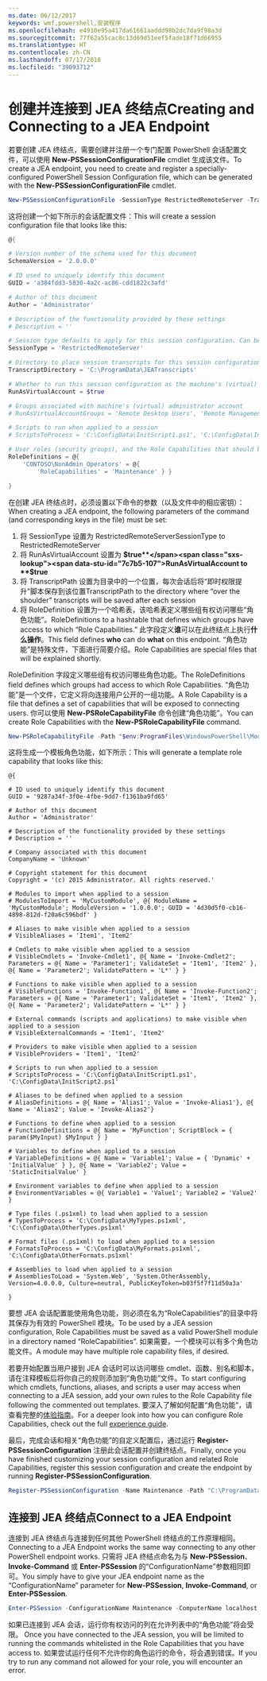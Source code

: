 ```yaml
---
ms.date: 06/12/2017
keywords: wmf,powershell,安装程序
ms.openlocfilehash: e4910e95a417da61661aaddd98b2dc7da9f98a3d
ms.sourcegitcommit: 77f62a55cac8c13d69d51eef5fade18f71d66955
ms.translationtype: HT
ms.contentlocale: zh-CN
ms.lasthandoff: 07/17/2018
ms.locfileid: "39093712"
---
```

# <a name="creating-and-connecting-to-a-jea-endpoint"></a><span data-ttu-id="7c7b5-102">创建并连接到 JEA 终结点</span><span class="sxs-lookup"><span data-stu-id="7c7b5-102">Creating and Connecting to a JEA Endpoint</span></span>
<span data-ttu-id="7c7b5-103">若要创建 JEA 终结点，需要创建并注册一个专门配置 PowerShell 会话配置文件，可以使用 **New-PSSessionConfigurationFile** cmdlet 生成该文件。</span><span class="sxs-lookup"><span data-stu-id="7c7b5-103">To create a JEA endpoint, you need to create and register a specially-configured PowerShell Session Configuration file, which can be generated with the **New-PSSessionConfigurationFile** cmdlet.</span></span>

```powershell
New-PSSessionConfigurationFile -SessionType RestrictedRemoteServer -TranscriptDirectory "C:\ProgramData\JEATranscripts" -RunAsVirtualAccount -RoleDefinitions @{ 'CONTOSO\NonAdmin_Operators' = @{ RoleCapabilities = 'Maintenance' }} -Path "$env:ProgramData\JEAConfiguration\Demo.pssc"
```

<span data-ttu-id="7c7b5-104">这将创建一个如下所示的会话配置文件：</span><span class="sxs-lookup"><span data-stu-id="7c7b5-104">This will create a session configuration file that looks like this:</span></span>
```powershell
@{

# Version number of the schema used for this document
SchemaVersion = '2.0.0.0'

# ID used to uniquely identify this document
GUID = 'a384fdd3-5830-4a2c-ac86-cdd1822c3afd'

# Author of this document
Author = 'Administrator'

# Description of the functionality provided by these settings
# Description = ''

# Session type defaults to apply for this session configuration. Can be 'RestrictedRemoteServer' (recommended), 'Empty', or 'Default'
SessionType = 'RestrictedRemoteServer'

# Directory to place session transcripts for this session configuration
TranscriptDirectory = 'C:\ProgramData\JEATranscripts'

# Whether to run this session configuration as the machine's (virtual) administrator account
RunAsVirtualAccount = $true

# Groups associated with machine's (virtual) administrator account
# RunAsVirtualAccountGroups = 'Remote Desktop Users', 'Remote Management Users'

# Scripts to run when applied to a session
# ScriptsToProcess = 'C:\ConfigData\InitScript1.ps1', 'C:\ConfigData\InitScript2.ps1'

# User roles (security groups), and the Role Capabilities that should be applied to them when applied to a session
RoleDefinitions = @{
    'CONTOSO\NonAdmin_Operators' = @{
        'RoleCapabilities' = 'Maintenance' } }

}
```
<span data-ttu-id="7c7b5-105">在创建 JEA 终结点时，必须设置以下命令的参数（以及文件中的相应密钥）：</span><span class="sxs-lookup"><span data-stu-id="7c7b5-105">When creating a JEA endpoint, the following parameters of the command (and corresponding keys in the file) must be set:</span></span>
1.  <span data-ttu-id="7c7b5-106">将 SessionType 设置为 RestrictedRemoteServer</span><span class="sxs-lookup"><span data-stu-id="7c7b5-106">SessionType to RestrictedRemoteServer</span></span>
2.  <span data-ttu-id="7c7b5-107">将 RunAsVirtualAccount 设置为 **$true**</span><span class="sxs-lookup"><span data-stu-id="7c7b5-107">RunAsVirtualAccount to **$true**</span></span>
3.  <span data-ttu-id="7c7b5-108">将 TranscriptPath 设置为目录中的一个位置，每次会话后将“即时权限提升”脚本保存到该位置</span><span class="sxs-lookup"><span data-stu-id="7c7b5-108">TranscriptPath to the directory where “over the shoulder” transcripts will be saved after each session</span></span>
4.  <span data-ttu-id="7c7b5-109">将 RoleDefinition 设置为一个哈希表，该哈希表定义哪些组有权访问哪些“角色功能”。</span><span class="sxs-lookup"><span data-stu-id="7c7b5-109">RoleDefinitions to a hashtable that defines which groups have access to which “Role Capabilities.”</span></span>  <span data-ttu-id="7c7b5-110">此字段定义**谁**可以在此终结点上执行**什么操作**。</span><span class="sxs-lookup"><span data-stu-id="7c7b5-110">This field defines **who** can do **what** on this endpoint.</span></span>   <span data-ttu-id="7c7b5-111">“角色功能”是特殊文件，下面进行简要介绍。</span><span class="sxs-lookup"><span data-stu-id="7c7b5-111">Role Capabilities are special files that will be explained shortly.</span></span>


<span data-ttu-id="7c7b5-112">RoleDefinition 字段定义哪些组有权访问哪些角色功能。</span><span class="sxs-lookup"><span data-stu-id="7c7b5-112">The RoleDefinitions field defines which groups had access to which Role Capabilities.</span></span>  <span data-ttu-id="7c7b5-113">“角色功能”是一个文件，它定义将向连接用户公开的一组功能。</span><span class="sxs-lookup"><span data-stu-id="7c7b5-113">A Role Capability is a file that defines a set of capabilities that will be exposed to connecting users.</span></span>  <span data-ttu-id="7c7b5-114">你可以使用 **New-PSRoleCapabilityFile** 命令创建“角色功能”。</span><span class="sxs-lookup"><span data-stu-id="7c7b5-114">You can create Role Capabilities with the **New-PSRoleCapabilityFile** command.</span></span>

```powershell
New-PSRoleCapabilityFile -Path "$env:ProgramFiles\WindowsPowerShell\Modules\DemoModule\RoleCapabilities\Maintenance.psrc"
```

<span data-ttu-id="7c7b5-115">这将生成一个模板角色功能，如下所示：</span><span class="sxs-lookup"><span data-stu-id="7c7b5-115">This will generate a template role capability that looks like this:</span></span>
```
@{

# ID used to uniquely identify this document
GUID = '9287a34f-3f0e-4fbe-9dd7-f1361ba9fd65'

# Author of this document
Author = 'Administrator'

# Description of the functionality provided by these settings
# Description = ''

# Company associated with this document
CompanyName = 'Unknown'

# Copyright statement for this document
Copyright = '(c) 2015 Administrator. All rights reserved.'

# Modules to import when applied to a session
# ModulesToImport = 'MyCustomModule', @{ ModuleName = 'MyCustomModule'; ModuleVersion = '1.0.0.0'; GUID = '4d30d5f0-cb16-4898-812d-f20a6c596bdf' }

# Aliases to make visible when applied to a session
# VisibleAliases = 'Item1', 'Item2'

# Cmdlets to make visible when applied to a session
# VisibleCmdlets = 'Invoke-Cmdlet1', @{ Name = 'Invoke-Cmdlet2'; Parameters = @{ Name = 'Parameter1'; ValidateSet = 'Item1', 'Item2' }, @{ Name = 'Parameter2'; ValidatePattern = 'L*' } }

# Functions to make visible when applied to a session
# VisibleFunctions = 'Invoke-Function1', @{ Name = 'Invoke-Function2'; Parameters = @{ Name = 'Parameter1'; ValidateSet = 'Item1', 'Item2' }, @{ Name = 'Parameter2'; ValidatePattern = 'L*' } }

# External commands (scripts and applications) to make visible when applied to a session
# VisibleExternalCommands = 'Item1', 'Item2'

# Providers to make visible when applied to a session
# VisibleProviders = 'Item1', 'Item2'

# Scripts to run when applied to a session
# ScriptsToProcess = 'C:\ConfigData\InitScript1.ps1', 'C:\ConfigData\InitScript2.ps1'

# Aliases to be defined when applied to a session
# AliasDefinitions = @{ Name = 'Alias1'; Value = 'Invoke-Alias1'}, @{ Name = 'Alias2'; Value = 'Invoke-Alias2'}

# Functions to define when applied to a session
# FunctionDefinitions = @{ Name = 'MyFunction'; ScriptBlock = { param($MyInput) $MyInput } }

# Variables to define when applied to a session
# VariableDefinitions = @{ Name = 'Variable1'; Value = { 'Dynamic' + 'InitialValue' } }, @{ Name = 'Variable2'; Value = 'StaticInitialValue' }

# Environment variables to define when applied to a session
# EnvironmentVariables = @{ Variable1 = 'Value1'; Variable2 = 'Value2' }

# Type files (.ps1xml) to load when applied to a session
# TypesToProcess = 'C:\ConfigData\MyTypes.ps1xml', 'C:\ConfigData\OtherTypes.ps1xml'

# Format files (.ps1xml) to load when applied to a session
# FormatsToProcess = 'C:\ConfigData\MyFormats.ps1xml', 'C:\ConfigData\OtherFormats.ps1xml'

# Assemblies to load when applied to a session
# AssembliesToLoad = 'System.Web', 'System.OtherAssembly, Version=4.0.0.0, Culture=neutral, PublicKeyToken=b03f5f7f11d50a3a'

}
```

<span data-ttu-id="7c7b5-116">要想 JEA 会话配置能使用角色功能，则必须在名为“RoleCapabilities”的目录中将其保存为有效的 PowerShell 模块。</span><span class="sxs-lookup"><span data-stu-id="7c7b5-116">To be used by a JEA session configuration, Role Capabilities must be saved as a valid PowerShell module in a directory named “RoleCapabilities”.</span></span> <span data-ttu-id="7c7b5-117">如果需要，一个模块可以有多个角色功能文件。</span><span class="sxs-lookup"><span data-stu-id="7c7b5-117">A module may have multiple role capability files, if desired.</span></span>

<span data-ttu-id="7c7b5-118">若要开始配置当用户接到 JEA 会话时可以访问哪些 cmdlet、函数、别名和脚本，请在注释模板后将你自己的规则添加到“角色功能”文件。</span><span class="sxs-lookup"><span data-stu-id="7c7b5-118">To start configuring which cmdlets, functions, aliases, and scripts a user may access when connecting to a JEA session, add your own rules to the Role Capability file following the commented out templates.</span></span> <span data-ttu-id="7c7b5-119">要深入了解如何配置“角色功能”，请查看完整的[体验指南](http://aka.ms/JEA)。</span><span class="sxs-lookup"><span data-stu-id="7c7b5-119">For a deeper look into how you can configure Role Capabilities, check out the full [experience guide](http://aka.ms/JEA).</span></span>

<span data-ttu-id="7c7b5-120">最后，完成会话和相关“角色功能”的自定义配置后，通过运行 **Register-PSSessionConfiguration** 注册此会话配置并创建终结点。</span><span class="sxs-lookup"><span data-stu-id="7c7b5-120">Finally, once you have finished customizing your session configuration and related Role Capabilities, register this session configuration and create the endpoint by running **Register-PSSessionConfiguration**.</span></span>

```powershell
Register-PSSessionConfiguration -Name Maintenance -Path "C:\ProgramData\JEAConfiguration\Demo.pssc"
```

## <a name="connect-to-a-jea-endpoint"></a><span data-ttu-id="7c7b5-121">连接到 JEA 终结点</span><span class="sxs-lookup"><span data-stu-id="7c7b5-121">Connect to a JEA Endpoint</span></span>

<span data-ttu-id="7c7b5-122">连接到 JEA 终结点与连接到任何其他 PowerShell 终结点的工作原理相同。</span><span class="sxs-lookup"><span data-stu-id="7c7b5-122">Connecting to a JEA Endpoint works the same way connecting to any other PowerShell endpoint works.</span></span>  <span data-ttu-id="7c7b5-123">只需将 JEA 终结点命名为与 **New-PSSession**、**Invoke-Command**  或 **Enter-PSSession** 的“ConfigurationName”参数相同即可。</span><span class="sxs-lookup"><span data-stu-id="7c7b5-123">You simply have to give your JEA endpoint name as the “ConfigurationName” parameter for **New-PSSession**, **Invoke-Command**, or **Enter-PSSession**.</span></span>

```powershell
Enter-PSSession -ConfigurationName Maintenance -ComputerName localhost
```

<span data-ttu-id="7c7b5-124">如果已连接到 JEA 会话，运行你有权访问的列在允许列表中的“角色功能”将会受限。
</span><span class="sxs-lookup"><span data-stu-id="7c7b5-124">Once you have connected to the JEA session, you will be limited to running the commands whitelisted in the Role Capabilities that you have access to.</span></span> <span data-ttu-id="7c7b5-125">如果尝试运行任何不允许你的角色运行的命令，将会遇到错误。</span><span class="sxs-lookup"><span data-stu-id="7c7b5-125">If you try to run any command not allowed for your role, you will encounter an error.</span></span>